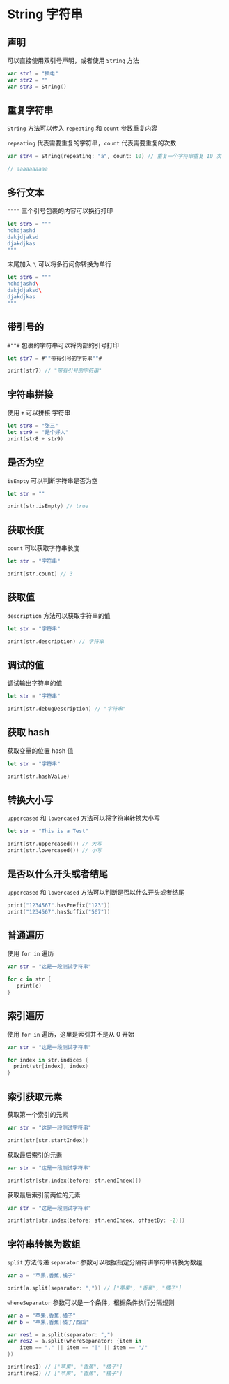 # String 字符串

## 声明

可以直接使用双引号声明，或者使用 `String` 方法

```swift
var str1 = "插电"
var str2 = ""
var str3 = String()
```

## 重复字符串

`String` 方法可以传入 `repeating` 和 `count` 参数重复内容

`repeating` 代表需要重复的字符串，`count` 代表需要重复的次数

```swift
var str4 = String(repeating: "a", count: 10) // 重复一个字符串重复 10 次

// aaaaaaaaaa
```

## 多行文本

`""""` 三个引号包裹的内容可以换行打印

```swift
let str5 = """
hdhdjashd
dakjdjaksd
djakdjkas
"""
```

末尾加入 `\` 可以将多行问你转换为单行

```swift
let str6 = """
hdhdjashd\
dakjdjaksd\
djakdjkas
"""
```

## 带引号的

`#""#` 包裹的字符串可以将内部的引号打印

```swift
let str7 = #""带有引号的字符串""#

print(str7) // "带有引号的字符串"
```

## 字符串拼接

使用 `+` 可以拼接 字符串

```swift
let str8 = "张三"
let str9 = "是个好人"
print(str8 + str9)
```

## 是否为空

`isEmpty` 可以判断字符串是否为空

```swift
let str = ""

print(str.isEmpty) // true
```

## 获取长度

`count` 可以获取字符串长度

```swift
let str = "字符串"

print(str.count) // 3
```

## 获取值

`description` 方法可以获取字符串的值

```swift
let str = "字符串"

print(str.description) // 字符串
```

## 调试的值

调试输出字符串的值

```swift
let str = "字符串"

print(str.debugDescription) // "字符串"
```

## 获取 hash

获取变量的位置 hash 值

```swift
let str = "字符串"

print(str.hashValue)
```

## 转换大小写

`uppercased` 和 `lowercased` 方法可以将字符串转换大小写

```swift
let str = "This is a Test"

print(str.uppercased()) // 大写
print(str.lowercased()) // 小写
```

## 是否以什么开头或者结尾

`uppercased` 和 `lowercased` 方法可以判断是否以什么开头或者结尾

```swift
print("1234567".hasPrefix("123"))
print("1234567".hasSuffix("567"))
```

## 普通遍历

使用 `for in` 遍历

```swift
var str = "这是一段测试字符串"

for c in str {
   print(c)
}
```

## 索引遍历

使用 `for in` 遍历，这里是索引并不是从 0 开始

```swift
var str = "这是一段测试字符串"

for index in str.indices {
  print(str[index], index)
}
```

## 索引获取元素

获取第一个索引的元素

```swift
var str = "这是一段测试字符串"

print(str[str.startIndex])
```

获取最后索引的元素

```swift
var str = "这是一段测试字符串"

print(str[str.index(before: str.endIndex)])
```

获取最后索引前两位的元素

```swift
var str = "这是一段测试字符串"

print(str[str.index(before: str.endIndex, offsetBy: -2)])
```

## 字符串转换为数组

`split` 方法传递 `separator` 参数可以根据指定分隔符讲字符串转换为数组

```swift
var a = "苹果,香蕉,橘子"

print(a.split(separator: ",")) // ["苹果", "香蕉", "橘子"]
```

`whereSeparator` 参数可以是一个条件，根据条件执行分隔规则

```swift
var a = "苹果,香蕉,橘子"
var b = "苹果,香蕉|橘子/西瓜"

var res1 = a.split(separator: ",")
var res2 = a.split(whereSeparator: {item in
    item == "," || item == "|" || item == "/"
})

print(res1) // ["苹果", "香蕉", "橘子"]
print(res2) // ["苹果", "香蕉", "橘子"]
```